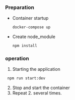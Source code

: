 ### Preparation

- Container startup

  ```sh
  docker-compose up
  ```

- Create node_module
  ```sh
  npm install
  ```

### operation

1. Starting the application

```sh
 npm run start:dev
```

2. Stop and start the container
3. Repeat 2. several times.
